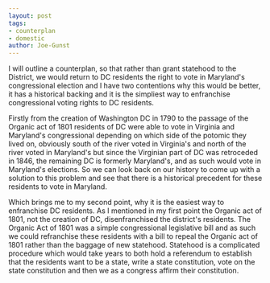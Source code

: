 ```yaml
---
layout: post
tags: 
- counterplan 
- domestic
author: Joe-Gunst
---
```

I will outline a counterplan, so that rather than grant statehood to the District, we would return to DC residents the right to vote in Maryland's congressional election and I have two contentions why this would be better, it has a historical backing and it is the simpliest way to enfranchise congressional voting rights to DC residents.

Firstly from the creation of Washington DC in 1790 to the passage of the Organic act of 1801 residents of DC were able to vote in Virginia and Maryland's congressional depending on which side of the potomic they lived on, obviously south of the river voted in Virginia's and north of the river voted in Maryland's but since the Virginian part of DC was retroceded in 1846, the remaining DC is formerly Maryland's, and as such would vote in Maryland's elections. So we can look back on our history to come up with a solution to this problem and see that there is a historical precedent for these residents to vote in Maryland.

Which brings me to my second point, why it is the easiest way to enfranchise DC residents. As I mentioned in my first point the Organic act of 1801, not the creation of DC, disenfranchised the district's residents. The Organic Act of 1801 was a simple congressional legislative bill and as such we could refranchise these residents with a bill to repeal the Organic act of 1801 rather than the baggage of new statehood. Statehood is a complicated procedure which would take years to both hold a referendum to establish that the residents want to be a state, write a state constitution, vote on the state constitution and then we as a congress affirm their constitution.
